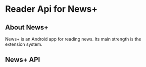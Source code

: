 Reader Api for News+
====================

About News+
-----------
News+ is an Android app for reading news. Its main strength is the extension system. 


News+ API
---------

